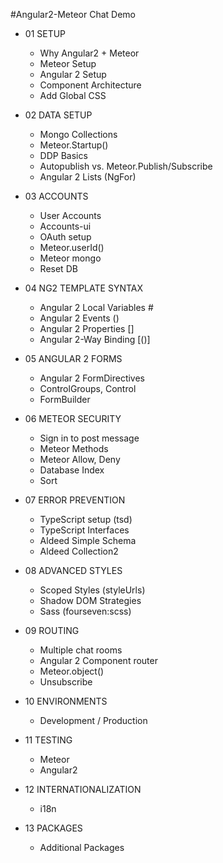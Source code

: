 #Angular2-Meteor Chat Demo

* 01 SETUP
     - Why Angular2 + Meteor
     - Meteor Setup
     - Angular 2 Setup
     - Component Architecture
     - Add Global CSS
     
* 02 DATA SETUP
     - Mongo Collections
     - Meteor.Startup()
     - DDP Basics
     - Autopublish vs. Meteor.Publish/Subscribe
     - Angular 2 Lists (NgFor)
     
* 03 ACCOUNTS
     - User Accounts
     - Accounts-ui
     - OAuth setup
     - Meteor.userId()
     - Meteor mongo
     - Reset DB
     
* 04 NG2 TEMPLATE SYNTAX
     - Angular 2 Local Variables #
     - Angular 2 Events ()
     - Angular 2 Properties []
     - Angular 2-Way Binding [()]

* 05 ANGULAR 2 FORMS
    - Angular 2 FormDirectives
    - ControlGroups, Control
    - FormBuilder

* 06 METEOR SECURITY
    - Sign in to post message
    - Meteor Methods
    - Meteor Allow, Deny
    - Database Index
    - Sort
     
* 07 ERROR PREVENTION
    - TypeScript setup (tsd)
    - TypeScript Interfaces
    - Aldeed Simple Schema
    - Aldeed Collection2

* 08 ADVANCED STYLES
    - Scoped Styles (styleUrls)
    - Shadow DOM Strategies
    - Sass (fourseven:scss)
    
* 09 ROUTING
    - Multiple chat rooms
    - Angular 2 Component router
    - Meteor.object()
    - Unsubscribe
    
* 10 ENVIRONMENTS
    - Development / Production
    
* 11 TESTING
    - Meteor
    - Angular2

* 12 INTERNATIONALIZATION
    - i18n

* 13 PACKAGES
    - Additional Packages
